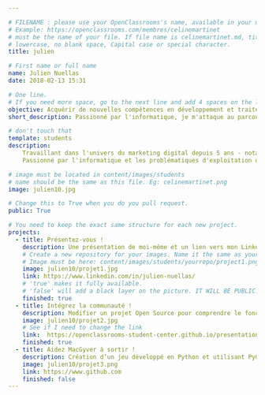 ```yaml
---

# FILENAME : please use your OpenClassrooms's name, available in your url.
# Example: https://openclassrooms.com/membres/celinemartinet
# must be the name of your file. If file name is celinemartinet.md, title is celinemartinet.
# lowercase, no blank space, Capital case or special character.
title: julien

# First name or full name
name: Julien Nuellas
date: 2018-02-13 15:31

# One line.
# If you need more space, go to the next line and add 4 spaces on the left, as in 'description'.
objective: Acquérir de nouvelles compétences en développement et traitement de la donnée.
short_description: Passionné par l'informatique, je m'attaque au parcours de dévéloppement d'application python

# don't touch that
template: students
description:
    Travaillant dans l'univers du marketing digital depuis 5 ans - notamment dans la mise en place d'écosystème analytique - je souhaite évoluer vers un profil plus technique afin d'être en mesure de les créer et d'en saisir toutes les subtilités.
    Passionné par l'informatique et les problématiques d'exploitation de la donnée, je souhaite à terme pouvoir contribuer à la création de solutions permettant d'utiliser ces données comme des éléments ouvrant sur de nouveaux modèles de fonctionnement.

# image must be located in content/images/students
# name should be the same as this file. Eg: celinemartinet.png
image: julien10.jpg

# Change this to True when you do you pull request.
public: True

# You need to keep the exact same structure for each new project.
projects:
  - title: Présentez-vous !
    description: Une présentation de moi-même et un lien vers mon LinkedIn.
    # Create a new repository for your images. Name it the same as your nickname and profile picture.
    # Image must be here: content/images/students/yourrepo/project1.png
    image: julien10/projet1.jpg
    link: https://www.linkedin.com/in/julien-nuellas/
    # 'true' makes it fully available.
    # 'false' will add a black layer on the picture. IT WILL BE PUBLIC!
    finished: true
  - title: Intégrez la communauté !
    description: Modifier un projet Open Source pour comprendre le fonctionnement de Git, de Github et des pull requests.
    image: julien10/projet2.jpg
    # See if I need to change the link
    link:  https://openclassrooms-student-center.github.io/presentation/students/ratus.html
    finished: true
  - title: Aidez MacGyver à sortir !
    description: Création d’un jeu développé en Python et utilisant PyGame.
    image: julien10/projet3.png
    link: https://www.github.com
    finished: false
---
```


